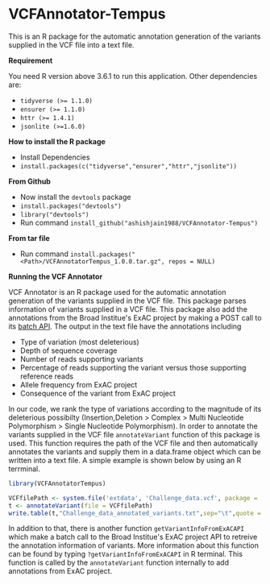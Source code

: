 # VCFAnnotator-Tempus
This is an R package for the automatic annotation generation of the variants supplied in the VCF file into a text file.

**Requirement**

You need R version above 3.6.1 to run this application. Other dependencies are:

* `tidyverse (>= 1.1.0)`
* `ensurer (>= 1.1.0)`
* `httr (>= 1.4.1)`
* `jsonlite (>=1.6.0)`

**How to install the R package**

* Install Dependencies
* `install.packages(c("tidyverse","ensurer","httr","jsonlite"))`

**From Github**

* Now install the `devtools` package
* `install.packages("devtools")`
* `library("devtools")`
* Run command `install_github("ashishjain1988/VCFAnnotator-Tempus")`

**From tar file**

* Run command `install.packages("<Path>/VCFAnnotatorTempus_1.0.0.tar.gz", repos = NULL)`

**Running the VCF Annotator**

VCF Annotator is an R package used for the automatic annotation generation of the variants supplied in the VCF file. This package parses information of variants supplied in a VCF file. This package also add the annotations from the Broad Institue's ExAC project by making a POST call to its [batch API](http://exac.hms.harvard.edu/rest/bulk/variant). The output in the text file have the annotations including 

* Type of variation (most deleterious)
* Depth of sequence coverage
* Number of reads supporting variants
* Percentage of reads supporting the variant versus those supporting reference reads
* Allele frequency from ExAC project
* Consequence of the variant from ExAC project

In our code, we rank the type of variations according to the magnitude of its deleterious possibilty (Insertion,Deletion > Complex > Multi Nucleotide Polymorphism > Single Nucleotide Polymorphism). In order to annotate the variants supplied in the VCF file `annotateVariant` function of this package is used. This function requires the path of the VCF file and then automatically annotates the variants and supply them in a data.frame object which can be written into a text file. A simple example is shown below by using an R terrminal.

```R
library(VCFAnnotatorTempus)

VCFfilePath <- system.file('extdata', 'Challenge_data.vcf', package = 'VCFAnnotatorTempus')
t <- annotateVariant(file = VCFfilePath)
write.table(t,"Challenge_data_annotated_variants.txt",sep="\t",quote = F,row.names = F)
```
In addition to that, there is another function `getVariantInfoFromExACAPI` which make a batch call to the Broad Institue's ExAC project API to retreive the annotation information of variants. More information about this function can be found by typing `?getVariantInfoFromExACAPI` in R terminal. This function is called by the `annotateVariant` function internally to add annotations from ExAC project.
